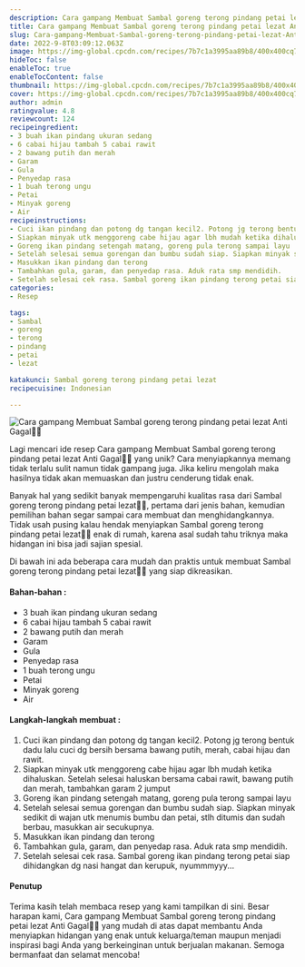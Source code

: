 ```yaml
---
description: Cara gampang Membuat Sambal goreng terong pindang petai lezat Anti Gagal"
title: Cara gampang Membuat Sambal goreng terong pindang petai lezat Anti Gagal
slug: Cara-gampang-Membuat-Sambal-goreng-terong-pindang-petai-lezat-Anti-Gagal
date: 2022-9-8T03:09:12.063Z
image: https://img-global.cpcdn.com/recipes/7b7c1a3995aa89b8/400x400cq70/photo.jpg
hideToc: false
enableToc: true
enableTocContent: false
thumbnail: https://img-global.cpcdn.com/recipes/7b7c1a3995aa89b8/400x400cq70/photo.jpg
cover: https://img-global.cpcdn.com/recipes/7b7c1a3995aa89b8/400x400cq70/photo.jpg
author: admin
ratingvalue: 4.8
reviewcount: 124
recipeingredient:
- 3 buah ikan pindang ukuran sedang
- 6 cabai hijau tambah 5 cabai rawit
- 2 bawang putih dan merah
- Garam
- Gula
- Penyedap rasa
- 1 buah terong ungu
- Petai
- Minyak goreng
- Air
recipeinstructions:
- Cuci ikan pindang dan potong dg tangan kecil2. Potong jg terong bentuk dadu lalu cuci dg bersih bersama bawang putih, merah, cabai hijau dan rawit.
- Siapkan minyak utk menggoreng cabe hijau agar lbh mudah ketika dihaluskan. Setelah selesai haluskan bersama cabai rawit, bawang putih dan merah, tambahkan garam 2 jumput
- Goreng ikan pindang setengah matang, goreng pula terong sampai layu
- Setelah selesai semua gorengan dan bumbu sudah siap. Siapkan minyak sedikit di wajan utk menumis bumbu dan petai, stlh ditumis dan sudah berbau, masukkan air secukupnya.
- Masukkan ikan pindang dan terong
- Tambahkan gula, garam, dan penyedap rasa. Aduk rata smp mendidih.
- Setelah selesai cek rasa. Sambal goreng ikan pindang terong petai siap dihidangkan dg nasi hangat dan kerupuk, nyummmyyy...
categories:
- Resep

tags:
- Sambal
- goreng
- terong
- pindang
- petai
- lezat

katakunci: Sambal goreng terong pindang petai lezat
recipecuisine: Indonesian

---
```


![Cara gampang Membuat Sambal goreng terong pindang petai lezat Anti Gagal👩‍🍳](https://img-global.cpcdn.com/recipes/7b7c1a3995aa89b8/400x400cq70/photo.jpg)

Lagi mencari ide resep Cara gampang Membuat Sambal goreng terong pindang petai lezat Anti Gagal👩‍🍳 yang unik? Cara menyiapkannya memang tidak terlalu sulit namun tidak gampang juga. Jika keliru mengolah maka hasilnya tidak akan memuaskan dan justru cenderung tidak enak.

Banyak hal yang sedikit banyak mempengaruhi kualitas rasa dari Sambal goreng terong pindang petai lezat👩‍🍳, pertama dari jenis bahan, kemudian pemilihan bahan segar sampai cara membuat dan menghidangkannya. Tidak usah pusing kalau hendak menyiapkan Sambal goreng terong pindang petai lezat👩‍🍳 enak di rumah, karena asal sudah tahu triknya maka hidangan ini bisa jadi sajian spesial.

Di bawah ini ada beberapa cara mudah dan praktis untuk membuat Sambal goreng terong pindang petai lezat👩‍🍳 yang siap dikreasikan.

<!--inarticleads1-->

#### Bahan-bahan :

- 3 buah ikan pindang ukuran sedang
- 6 cabai hijau tambah 5 cabai rawit
- 2 bawang putih dan merah
- Garam
- Gula
- Penyedap rasa
- 1 buah terong ungu
- Petai
- Minyak goreng
- Air

<!--inarticleads2-->

#### Langkah-langkah membuat :

1. Cuci ikan pindang dan potong dg tangan kecil2. Potong jg terong bentuk dadu lalu cuci dg bersih bersama bawang putih, merah, cabai hijau dan rawit.
1. Siapkan minyak utk menggoreng cabe hijau agar lbh mudah ketika dihaluskan. Setelah selesai haluskan bersama cabai rawit, bawang putih dan merah, tambahkan garam 2 jumput
1. Goreng ikan pindang setengah matang, goreng pula terong sampai layu
1. Setelah selesai semua gorengan dan bumbu sudah siap. Siapkan minyak sedikit di wajan utk menumis bumbu dan petai, stlh ditumis dan sudah berbau, masukkan air secukupnya.
1. Masukkan ikan pindang dan terong
1. Tambahkan gula, garam, dan penyedap rasa. Aduk rata smp mendidih.
1. Setelah selesai cek rasa. Sambal goreng ikan pindang terong petai siap dihidangkan dg nasi hangat dan kerupuk, nyummmyyy...

#### Penutup

Terima kasih telah membaca resep yang kami tampilkan di sini. Besar harapan kami, Cara gampang Membuat Sambal goreng terong pindang petai lezat Anti Gagal👩‍🍳 yang mudah di atas dapat membantu Anda menyiapkan hidangan yang enak untuk keluarga/teman maupun menjadi inspirasi bagi Anda yang berkeinginan untuk berjualan makanan. Semoga bermanfaat dan selamat mencoba!